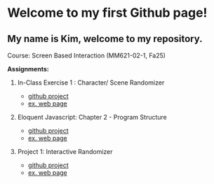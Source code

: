 # Welcome to my first Github page!

## My name is Kim, welcome to my repository.

Course: Screen Based Interaction (MM621-02-1, Fa25)

**Assignments:**

1. In-Class Exercise 1 : Character/ Scene Randomizer
   * [github project](exercises/sceneRandomizer)
   * [ex. web page](https://kimchampion.github.io/mm621_f25/exercises/sceneRandomizer/index.html)

2. Eloquent Javascript: Chapter 2 - Program Structure
   * [github project](exercises/eloquentJS/chap2)
   * [ex. web page](https://kimchampion.github.io/mm621_f25/exercises/eloquentJS/chap2/index.html)

3. Project 1: Interactive Randomizer
   * [github project](exercises/project1-mondrian)
   * [ex. web page](https://kimchampion.github.io/mm621_f25/exercises/project1-mondrian/index.html)



